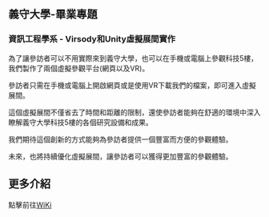 ## 義守大學-畢業專題
### 資訊工程學系 - Virsody和Unity虛擬展間實作

為了讓參訪者可以不用實際來到義守大學，也可以在手機或電腦上參觀科技5樓，我們製作了兩個虛擬參觀平台(網頁以及VR)。

參訪者只需在手機或電腦上開啟網頁或是使用VR下載我們的檔案，即可進入虛擬展間。

這個虛擬展間不僅省去了時間和距離的限制，還使參訪者能夠在舒適的環境中深入瞭解義守大學科技5樓的各個研究設備和成果。

我們期待這個創新的方式能夠為參訪者提供一個豐富而方便的參觀體驗。

未來，也將持續優化虛擬展間，讓參訪者可以獲得更加豐富的參觀體驗。


## 更多介紹
點擊前往[WiKi](https://github.com/Xiang511/Virsody-Unity/wiki/Virsody%E5%92%8CUnity%E8%99%9B%E6%93%AC%E5%B1%95%E9%96%93%E5%AF%A6%E4%BD%9C)

